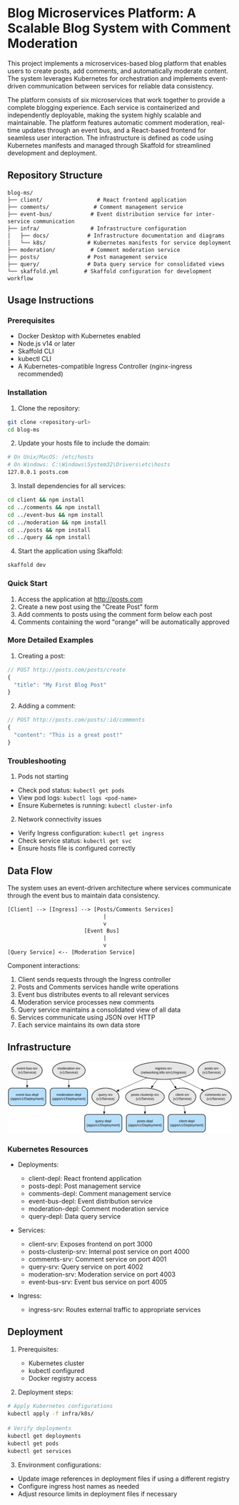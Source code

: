 # Blog Microservices Platform: A Scalable Blog System with Comment Moderation

This project implements a microservices-based blog platform that enables users to create posts, add comments, and automatically moderate content. The system leverages Kubernetes for orchestration and implements event-driven communication between services for reliable data consistency.

The platform consists of six microservices that work together to provide a complete blogging experience. Each service is containerized and independently deployable, making the system highly scalable and maintainable. The platform features automatic comment moderation, real-time updates through an event bus, and a React-based frontend for seamless user interaction. The infrastructure is defined as code using Kubernetes manifests and managed through Skaffold for streamlined development and deployment.

## Repository Structure
```
blog-ms/
├── client/                 # React frontend application
├── comments/              # Comment management service
├── event-bus/            # Event distribution service for inter-service communication
├── infra/                # Infrastructure configuration
│   ├── docs/            # Infrastructure documentation and diagrams
│   └── k8s/             # Kubernetes manifests for service deployment
├── moderation/           # Comment moderation service
├── posts/               # Post management service
├── query/               # Data query service for consolidated views
└── skaffold.yml        # Skaffold configuration for development workflow
```

## Usage Instructions
### Prerequisites
- Docker Desktop with Kubernetes enabled
- Node.js v14 or later
- Skaffold CLI
- kubectl CLI
- A Kubernetes-compatible Ingress Controller (nginx-ingress recommended)

### Installation

1. Clone the repository:
```bash
git clone <repository-url>
cd blog-ms
```

2. Update your hosts file to include the domain:
```bash
# On Unix/MacOS: /etc/hosts
# On Windows: C:\Windows\System32\Drivers\etc\hosts
127.0.0.1 posts.com
```

3. Install dependencies for all services:
```bash
cd client && npm install
cd ../comments && npm install
cd ../event-bus && npm install
cd ../moderation && npm install
cd ../posts && npm install
cd ../query && npm install
```

4. Start the application using Skaffold:
```bash
skaffold dev
```

### Quick Start
1. Access the application at http://posts.com
2. Create a new post using the "Create Post" form
3. Add comments to posts using the comment form below each post
4. Comments containing the word "orange" will be automatically approved

### More Detailed Examples
1. Creating a post:
```javascript
// POST http://posts.com/posts/create
{
  "title": "My First Blog Post"
}
```

2. Adding a comment:
```javascript
// POST http://posts.com/posts/:id/comments
{
  "content": "This is a great post!"
}
```

### Troubleshooting
1. Pods not starting
- Check pod status: `kubectl get pods`
- View pod logs: `kubectl logs <pod-name>`
- Ensure Kubernetes is running: `kubectl cluster-info`

2. Network connectivity issues
- Verify Ingress configuration: `kubectl get ingress`
- Check service status: `kubectl get svc`
- Ensure hosts file is configured correctly

## Data Flow
The system uses an event-driven architecture where services communicate through the event bus to maintain data consistency.

```ascii
[Client] --> [Ingress] --> [Posts/Comments Services]
                              |
                              v
                        [Event Bus]
                              |
                              v
[Query Service] <-- [Moderation Service]
```

Component interactions:
1. Client sends requests through the Ingress controller
2. Posts and Comments services handle write operations
3. Event bus distributes events to all relevant services
4. Moderation service processes new comments
5. Query service maintains a consolidated view of all data
6. Services communicate using JSON over HTTP
7. Each service maintains its own data store

## Infrastructure

![Infrastructure diagram](./docs/infra.svg)
### Kubernetes Resources
- Deployments:
  - client-depl: React frontend application
  - posts-depl: Post management service
  - comments-depl: Comment management service
  - event-bus-depl: Event distribution service
  - moderation-depl: Comment moderation service
  - query-depl: Data query service

- Services:
  - client-srv: Exposes frontend on port 3000
  - posts-clusterip-srv: Internal post service on port 4000
  - comments-srv: Comment service on port 4001
  - query-srv: Query service on port 4002
  - moderation-srv: Moderation service on port 4003
  - event-bus-srv: Event bus service on port 4005

- Ingress:
  - ingress-srv: Routes external traffic to appropriate services

## Deployment
1. Prerequisites:
   - Kubernetes cluster
   - kubectl configured
   - Docker registry access

2. Deployment steps:
```bash
# Apply Kubernetes configurations
kubectl apply -f infra/k8s/

# Verify deployments
kubectl get deployments
kubectl get pods
kubectl get services
```

3. Environment configurations:
- Update image references in deployment files if using a different registry
- Configure ingress host names as needed
- Adjust resource limits in deployment files if necessary